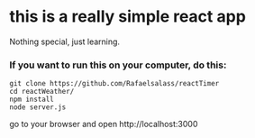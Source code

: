 # this is a really simple react app
Nothing special, just learning.

### If you want to run this on your computer, do this:

```
git clone https://github.com/Rafaelsalass/reactTimer
cd reactWeather/
npm install
node server.js
```
go to your browser and open http://localhost:3000
